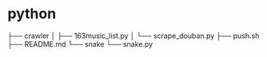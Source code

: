 # python

>
├── crawler
│   ├── 163music_list.py
│   └── scrape_douban.py
├── push.sh
├── README.md
└── snake
    └── snake.py

